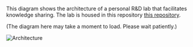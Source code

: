 This diagram shows the architecture of a personal R&D lab that facilitates knowledge sharing. The lab is housed in this repository [this repository](https://github.com/Hongbo-Miao/hongbomiao.com).

(The diagram here may take a moment to load. Please wait patiently.)

![Architecture](https://github.com/Hongbo-Miao/hongbomiao.com/assets/3375461/072e178b-a190-4818-9edb-6ccedd03a083)
